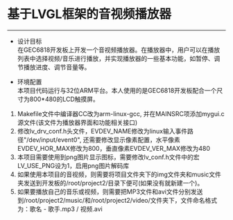 
# 基于LVGL框架的音视频播放器    
------------------------------------------------------------------------------------------    
- 设计目标    
 在GEC6818开发板上开发一个音视频播放器。在播放器中，用户可以在播放列表中选择视频/音乐进行播放，并实现播放器的一些基本功能，如暂停、调节播放进度、调节音量等。     

- 环境配置    
本项目代码运行与32位ARM平台。本人使用的是GEC6818开发板配合一个尺寸为800*480的LCD触摸屏。    
1. Makefile文件中编译器CC改为arm-linux-gcc, 并在MAINSRC项添加mygui.c源文件(该文件为播放器界面和功能相关接口)    
2. 修改lv_drv_conf.h头文件，EVDEV_NAME修改为linux输入事件路径"/dev/input/event0", 还需要修改显示像素配置，水平像素EVDEV_HOR_MAX修改为800，垂直像素EVDEV_VER_MAX修改为480    
3. 本项目需要使用到png图片显示图标，需要修改lv_conf.h文件中的宏LV_USE_PNG设为1，启用png图片解码库    
4. 如果使用本项目的音视频，则需要将项目文件夹下的img文件夹和music文件夹发送到开发板的/root/project2/目录下便可(如果没有就新建一个)。    
5. 如果要播放自己的音乐或视频，则需要把MP3文件和avi文件分别发送到/root/project2/music/和/root/project2/video/文件夹下，文件命名格式为：歌名 - 歌手.mp3 / 视频.avi    






